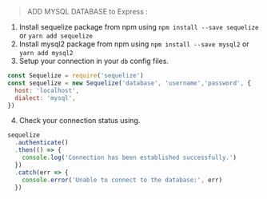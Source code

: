 > ADD MYSQL DATABASE to Express :

1. Install sequelize package from npm using `npm install --save sequelize` or `yarn add sequelize`
2. Install mysql2 package from npm using `npm install --save mysql2` or `yarn add mysql2`
3. Setup your connection in your `db` config files.
```js
const Sequelize = require('sequelize')
const sequelize = new Sequelize('database', 'username','password', {
  host: 'localhost',
  dialect: 'mysql',
})
```
4. Check your connection status using.
```js
sequelize
  .authenticate()
  .then(() => {
    console.log('Connection has been established successfully.')
  })
  .catch(err => {
    console.error('Unable to connect to the database:', err)
  })
```
